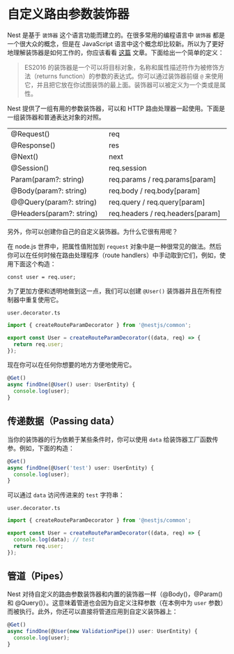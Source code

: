 # 自定义路由参数装饰器

Nest 是基于 `装饰器` 这个语言功能而建立的。在很多常用的编程语言中 `装饰器` 都是一个很大众的概念，但是在 JavaScript 语言中这个概念却比较新。所以为了更好地理解装饰器是如何工作的，你应该看看 [这篇](https://medium.com/google-developers/exploring-es7-decorators-76ecb65fb841) 文章。下面给出一个简单的定义：

> ES2016 的装饰器是一个可以将目标对象，名称和属性描述符作为被修饰方法（returns function）的参数的表达式。你可以通过装饰器前缀 `@` 来使用它，并且把它放在你试图装饰的最上面。装饰器可以被定义为一个类或是属性。

Nest 提供了一组有用的参数装饰器，可以和 HTTP 路由处理器一起使用。下面是一组装饰器和普通表达对象的对照。

|                                           |                                              |
| ----------------------------------------- | -------------------------------------------- |
| @Request()                                | req                                          |
| @Response()                               | res                                          |
| @Next()                                   | next                                         |
| @Session()                                | req.session                                  |
| Param(param?: string)                     | req.params / req.params[param]               |
| @Body(param?: string)                     | req.body / req.body[param]                   |
| @@Query(param?: string)                   | req.query / req.query[param]                 |
| @Headers(param?: string)　　　　　　　　　　| req.headers / req.headers[param]　　　　　　　|

另外，你可以创建你自己的自定义装饰器。为什么它很有用呢？

在 node.js 世界中，把属性值附加到 `request` 对象中是一种很常见的做法。然后你可以在任何时候在路由处理程序（route handlers）中手动取到它们，例如，使用下面这个构造：

```
const user = req.user;
```
为了更加方便和透明地做到这一点，我们可以创建 `@User()` 装饰器并且在所有控制器中重复使用它。

`user.decorator.ts`

```typescript
import { createRouteParamDecorator } from '@nestjs/common';

export const User = createRouteParamDecorator((data, req) => {
  return req.user;
});
```

现在你可以在任何你想要的地方方便地使用它。

```typescript
@Get()
async findOne(@User() user: UserEntity) {
  console.log(user);
}
```

## 传递数据（Passing data）

当你的装饰器的行为依赖于某些条件时，你可以使用 `data` 给装饰器工厂函数传参。例如，下面的构造：

```typescript
@Get()
async findOne(@User('test') user: UserEntity) {
  console.log(user);
}
```

可以通过 `data` 访问传进来的 `test` 字符串：

`user.decorator.ts`

```typescript
import { createRouteParamDecorator } from '@nestjs/common';

export const User = createRouteParamDecorator((data, req) => {
  console.log(data); // test
  return req.user;
});
```

## 管道（Pipes）

Nest 对待自定义的路由参数装饰器和内置的装饰器一样（@Body()，@Param() 和 @Query()）。这意味着管道也会因为自定义注释参数（在本例中为 `user` 参数）而被执行。此外，你还可以直接将管道应用到自定义装饰器上： 

```typescript
@Get()
async findOne(@User(new ValidationPipe()) user: UserEntity) {
  console.log(user);
}
```